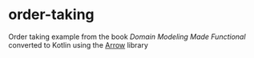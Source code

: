 # order-taking

Order taking example from the book *Domain Modeling Made Functional* converted to Kotlin using the [Arrow](https://arrow-kt.io/) library

